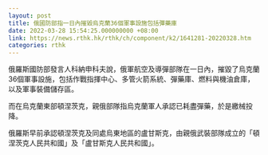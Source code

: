 ```yaml
---
layout: post
title: 俄國防部指一日內摧毀烏克蘭36個軍事設施包括彈藥庫
date: 2022-03-28 15:54:25.000000000 +08:00
link: https://news.rthk.hk/rthk/ch/component/k2/1641281-20220328.htm
categories: rthk
---
```


俄羅斯國防部發言人科納申科夫說，俄軍航空及導彈部隊在一日內，摧毀了烏克蘭36個軍事設施，包括作戰指揮中心、多管火箭系統、彈藥庫、燃料與機油倉庫，以及軍事裝備儲存區。

而在烏克蘭東部頓涅茨克，親俄部隊指烏克蘭軍人承認已耗盡彈藥，於是繳械投降。

俄羅斯早前承認頓涅茨克及同處烏東地區的盧甘斯克，由親俄武裝部隊成立的「頓涅茨克人民共和國」及「盧甘斯克人民共和國」。
